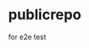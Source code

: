 # publicrepo
for e2e test






























































































































































































































































































































































































































































































































































































































































































































































































































































































































































































































































































































































































































































































































































































































































































































































































































































































































































































































































































































































































































































































































































































































































































































































































































































































































































































































































































































































































































































































































